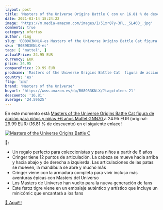 ```yaml
---
layout: post
title: 'Masters of the Universe Origins Battle C con un 16.81 % de descuento'
date: 2021-03-14 18:24:22
image: 'https://m.media-amazon.com/images/I/51xrQ7y-3PL._SL400_.jpg'
comments: true
category: ofertas
author: ring
slug: 'B08983KNLX-es Masters of the Universe Origins Battle Cat figura de...'
sku: 'B08983KNLX-es'
tags: [ 'mattel', ]
actualPrice: 24.95 EUR
currency: EUR
price: 24.95
comparePrice: 29.99 EUR
prodname: 'Masters of the Universe Origins Battle Cat  figura de acción para niños y niñas +6 años  Mattel GNN70 '
country: 'es'
flag: '🇪🇸'
brand: 'Masters of the Universe'
buyurl: 'https://www.amazon.es/dp/B08983KNLX/?tag=tolees-21'
descuento: '16.81'
average: '24.59625'
---
```


En este momento está [Masters of the Universe Origins Battle Cat  figura de acción para niños y niñas +6 años  Mattel GNN70 ](https://www.amazon.es/dp/B08983KNLX/?tag=tolees-21) a 24.95 EUR (original: 29.99 EUR) (16.81 %  de descuento) en el siguiente enlace!

[![Masters of the Universe Origins Battle C](https://m.media-amazon.com/images/I/51xrQ7y-3PL._SL400_.jpg)](https://www.amazon.es/dp/B08983KNLX/?tag=tolees-21)

🔎:

- Un regalo perfecto para coleccionistas y para niños a partir de 6 años
- Cringer tiene 12 puntos de articulación. La cabeza se mueve hacia arriba y hacia abajo y de derecha a izquierda. Las articulaciones de las patas se mueven, la mandíbula se abre y mucho más
- Cringer viene con la armadura completa para vivir incluso más aventuras épicas con Masters del Universo
- Los Masters de Universo han vuelto para la nueva generación de fans
- Este feroz tigre viene en un embalaje auténtico y artístico que incluye un minicómic que encantará a los fans

[🛒 Aquí!!!](https://www.amazon.es/dp/B08983KNLX/?tag=tolees-21)
